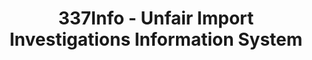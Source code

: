 ---
bigquery: https://console.cloud.google.com/bigquery?p=patents-public-data&d=usitc_investigations&page=dataset&project=sheets-management-319211
citation: US International Trade Commission 337Info Unfair Import Investigations Information
  System
contributors: US International Trade Comission
cost: None
description: US International Trade Commission 337Info Unfair Import Investigations
  Information System contains data on investigations done under Section 337. Section
  337 declares the infringement of certain statutory intellectual property rights
  and other forms of unfair competition in import trade to be unlawful practices.
  Most Section 337 investigations involve allegations of patent or registered trademark
  infringement.
documentation: FAQ and tutorial available on the site
last_edit: Mon, 04 Apr 2022 19:10:40 GMT
location: https://pubapps2.usitc.gov/337external/
maintained_by: US International Trade Comission
schema_fields: '[''cafcAppeals'', ''trademarkNumbers'', ''htsNumbers'', ''copyrightNumbers'',
  ''id'', ''teoIdDueDate'', ''teoProceedingInvolved'', ''currentActiveALJ'', ''actualEndDateEvidHear'',
  ''dateCreated'', ''finalDetNoViolation'', ''finalIdOnViolationDue'', ''issueDateOtherNonFinal'',
  ''scheduledEndDateEvidHear'', ''docketNo'', ''investigationNo'', ''patentNumbers'',
  ''startDateMarkmanHearing'', ''targetDate'', ''markmanHearing'', ''reportingRequirements'',
  ''ouiiParticipation'', ''publication_number'', ''finalIdOnViolationIssue'', ''teoReliefGranted'',
  ''actualStartDateEvidHear'', ''endDateMarkmanHearing'', ''aljAssigned'', ''complainant'',
  ''teoIdIssueDate'', ''dateComplaintFiled'', ''invUnfairAct'', ''investigationTermDate'',
  ''finalDetViolation'', ''ouiiAttorney'', ''gcAttorney'', ''currentStatus'', ''investigationType'',
  ''lastUpdated'', ''dateOfPublicationFrNotice'', ''respondent'', ''patentNumber'',
  ''scheduledStartDateEvidHear'', ''title'', ''internalRemand'']'
shortname: unfair_import_investigations
tags:
- import
- legal
- trade
timeframe: 2008-2021 (prior to 2008 downloadable as a JSON file)
title: 337Info - Unfair Import Investigations Information System
uuid: 2721f5ec-e599-4890-9265-9706719fc71e
---